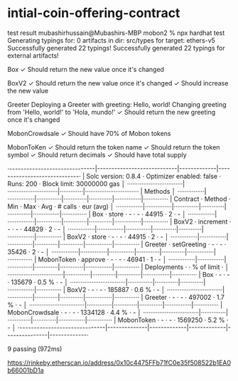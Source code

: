 # intial-coin-offering-contract

test result 
mubashirhussain@Mubashirs-MBP mobon2 % npx hardhat test
Generating typings for: 0 artifacts in dir: src/types for target: ethers-v5
Successfully generated 22 typings!
Successfully generated 22 typings for external artifacts!

  Box
    ✓ Should return the new value once it's changed

  BoxV2
    ✓ Should return the new value once it's changed
    ✓ Should increase the new value

  Greeter
Deploying a Greeter with greeting: Hello, world!
Changing greeting from 'Hello, world!' to 'Hola, mundo!'
    ✓ Should return the new greeting once it's changed

  MobonCrowdsale
    ✓ Should have 70% of Mobon tokens

  MobonToKen
    ✓ Should return the token name
    ✓ Should return the token symbol
    ✓ Should return decimals
    ✓ Should have total supply

·------------------------------|----------------------------|-------------|-----------------------------·
|     Solc version: 0.8.4      ·  Optimizer enabled: false  ·  Runs: 200  ·  Block limit: 30000000 gas  │
·······························|····························|·············|······························
|  Methods                                                                                              │
···············|···············|··············|·············|·············|···············|··············
|  Contract    ·  Method       ·  Min         ·  Max        ·  Avg        ·  # calls      ·  eur (avg)  │
···············|···············|··············|·············|·············|···············|··············
|  Box         ·  store        ·           -  ·          -  ·      44915  ·            2  ·          -  │
···············|···············|··············|·············|·············|···············|··············
|  BoxV2       ·  increment    ·           -  ·          -  ·      44829  ·            2  ·          -  │
···············|···············|··············|·············|·············|···············|··············
|  BoxV2       ·  store        ·           -  ·          -  ·      44915  ·            2  ·          -  │
···············|···············|··············|·············|·············|···············|··············
|  Greeter     ·  setGreeting  ·           -  ·          -  ·      35426  ·            2  ·          -  │
···············|···············|··············|·············|·············|···············|··············
|  MobonToken  ·  approve      ·           -  ·          -  ·      46941  ·            1  ·          -  │
···············|···············|··············|·············|·············|···············|··············
|  Deployments                 ·                                          ·  % of limit   ·             │
·······························|··············|·············|·············|···············|··············
|  Box                         ·           -  ·          -  ·     135679  ·        0.5 %  ·          -  │
·······························|··············|·············|·············|···············|··············
|  BoxV2                       ·           -  ·          -  ·     185887  ·        0.6 %  ·          -  │
·······························|··············|·············|·············|···············|··············
|  Greeter                     ·           -  ·          -  ·     497002  ·        1.7 %  ·          -  │
·······························|··············|·············|·············|···············|··············
|  MobonCrowdsale              ·           -  ·          -  ·    1334128  ·        4.4 %  ·          -  │
·······························|··············|·············|·············|···············|··············
|  MobonToken                  ·           -  ·          -  ·    1569250  ·        5.2 %  ·          -  │
·------------------------------|--------------|-------------|-------------|---------------|-------------·

  9 passing (972ms)
  
  https://rinkeby.etherscan.io/address/0x10c4475FFb71fC0e35f508522b1EA0b66001bD1a

